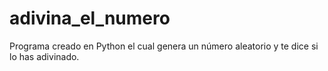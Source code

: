 # adivina_el_numero
Programa creado en Python el cual genera un número aleatorio y te dice si lo has adivinado. 
